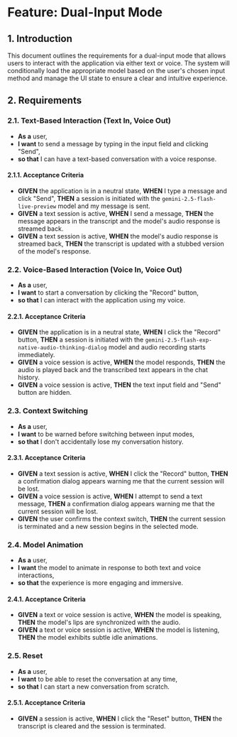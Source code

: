 # Feature: Dual-Input Mode

## 1. Introduction
This document outlines the requirements for a dual-input mode that allows users to interact with the application via either text or voice. The system will conditionally load the appropriate model based on the user's chosen input method and manage the UI state to ensure a clear and intuitive experience.

## 2. Requirements

### 2.1. Text-Based Interaction (Text In, Voice Out)
- **As a** user,
- **I want** to send a message by typing in the input field and clicking "Send",
- **so that** I can have a text-based conversation with a voice response.

#### 2.1.1. Acceptance Criteria
- **GIVEN** the application is in a neutral state, **WHEN** I type a message and click "Send", **THEN** a session is initiated with the `gemini-2.5-flash-live-preview` model and my message is sent.
- **GIVEN** a text session is active, **WHEN** I send a message, **THEN** the message appears in the transcript and the model's audio response is streamed back.
- **GIVEN** a text session is active, **WHEN** the model's audio response is streamed back, **THEN** the transcript is updated with a stubbed version of the model's response.

### 2.2. Voice-Based Interaction (Voice In, Voice Out)
- **As a** user,
- **I want** to start a conversation by clicking the "Record" button,
- **so that** I can interact with the application using my voice.

#### 2.2.1. Acceptance Criteria
- **GIVEN** the application is in a neutral state, **WHEN** I click the "Record" button, **THEN** a session is initiated with the `gemini-2.5-flash-exp-native-audio-thinking-dialog` model and audio recording starts immediately.
- **GIVEN** a voice session is active, **WHEN** the model responds, **THEN** the audio is played back and the transcribed text appears in the chat history.
- **GIVEN** a voice session is active, **THEN** the text input field and "Send" button are hidden.

### 2.3. Context Switching
- **As a** user,
- **I want** to be warned before switching between input modes,
- **so that** I don't accidentally lose my conversation history.

#### 2.3.1. Acceptance Criteria
- **GIVEN** a text session is active, **WHEN** I click the "Record" button, **THEN** a confirmation dialog appears warning me that the current session will be lost.
- **GIVEN** a voice session is active, **WHEN** I attempt to send a text message, **THEN** a confirmation dialog appears warning me that the current session will be lost.
- **GIVEN** the user confirms the context switch, **THEN** the current session is terminated and a new session begins in the selected mode.

### 2.4. Model Animation
- **As a** user,
- **I want** the model to animate in response to both text and voice interactions,
- **so that** the experience is more engaging and immersive.

#### 2.4.1. Acceptance Criteria
- **GIVEN** a text or voice session is active, **WHEN** the model is speaking, **THEN** the model's lips are synchronized with the audio.
- **GIVEN** a text or voice session is active, **WHEN** the model is listening, **THEN** the model exhibits subtle idle animations.

### 2.5. Reset
- **As a** user,
- **I want** to be able to reset the conversation at any time,
- **so that** I can start a new conversation from scratch.

#### 2.5.1. Acceptance Criteria
- **GIVEN** a session is active, **WHEN** I click the "Reset" button, **THEN** the transcript is cleared and the session is terminated.